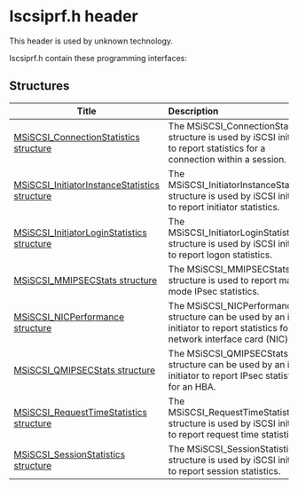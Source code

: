 # Iscsiprf.h header


This header is used by unknown technology.

Iscsiprf.h contain these programming interfaces:


## Structures

| Title   | Description   |
| ---- |:---- |
| [MSiSCSI_ConnectionStatistics structure](ns-iscsiprf--msiscsi-connectionstatistics.md) | The MSiSCSI_ConnectionStatistics structure is used by iSCSI initiators to report statistics for a connection within a session. |
| [MSiSCSI_InitiatorInstanceStatistics structure](ns-iscsiprf--msiscsi-initiatorinstancestatistics.md) | The MSiSCSI_InitiatorInstanceStatistics structure is used by iSCSI initiators to report initiator statistics. |
| [MSiSCSI_InitiatorLoginStatistics structure](ns-iscsiprf--msiscsi-initiatorloginstatistics.md) | The MSiSCSI_InitiatorLoginStatistics structure is used by iSCSI initiators to report logon statistics. |
| [MSiSCSI_MMIPSECStats structure](ns-iscsiprf--msiscsi-mmipsecstats.md) | The MSiSCSI_MMIPSECStats structure is used to report main mode IPsec statistics. |
| [MSiSCSI_NICPerformance structure](ns-iscsiprf--msiscsi-nicperformance.md) | The MSiSCSI_NICPerformance structure can be used by an iSCSI initiator to report statistics for a network interface card (NIC) port. |
| [MSiSCSI_QMIPSECStats structure](ns-iscsiprf--msiscsi-qmipsecstats.md) | The MSiSCSI_QMIPSECStats structure can be used by an iSCSI initiator to report IPsec statistics for an HBA. |
| [MSiSCSI_RequestTimeStatistics structure](ns-iscsiprf--msiscsi-requesttimestatistics.md) | The MSiSCSI_RequestTimeStatistics structure is used by iSCSI initiators to report request time statistics. |
| [MSiSCSI_SessionStatistics structure](ns-iscsiprf--msiscsi-sessionstatistics.md) | The MSiSCSI_SessionStatistics structure is used by iSCSI initiators to report session statistics. |
